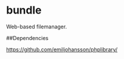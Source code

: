 bundle
======

Web-based filemanager.



##Dependencies

https://github.com/emiljohansson/phplibrary/
